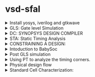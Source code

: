 # vsd-sfal
<details>
<summary>
Install yosys, iverilog and gtkwave </summary>
1.1: install yosys

    $ sudo apt-get update


    $ git clone https://github.com/YosysHQ/yosys.git


    $ cd yosys


    $ sudo apt install make (If make is not installed please install it) 


    $ sudo apt-get install build-essential clang bison flex \
    libreadline-dev gawk tcl-dev libffi-dev git \
    graphviz xdot pkg-config python3 libboost-system-dev \
    libboost-python-dev libboost-filesystem-dev zlib1g-dev

    
    $ make config-gcc


    $ make 


    $ sudo make instal


yosys:


![Screenshot from 2024-07-23 02-54-34](https://github.com/user-attachments/assets/61eb255c-02e2-408a-8fcf-77741d4e4a8f)


1.2: install icarus-iverilog


    sudo apt-get update


    sudo apt-get install iverilog


![Screenshot from 2024-07-23 02-51-13](https://github.com/user-attachments/assets/2141a391-6055-44f6-965e-6fbb0829239e)


1.3: install gtkwave


    sudo apt-get update


    sudo apt install gtkwave


![Screenshot from 2024-07-23 02-56-14](https://github.com/user-attachments/assets/b135e337-7015-41c2-98a5-b90ea0192c4a)


1.4: Iverilog:


Used to verify the rtl code for basic gates, adders, multipliers, adders etc. 
All the verilog codes have assosciated Test bench. 
Iverilog uses two arguments to dump a intermediate a.out file, which can be run in terminal to get the the VCD file.
VCD: Value change dump
     
 ![Screenshot from 2024-07-23 03-01-24](https://github.com/user-attachments/assets/060e9b70-54c1-46b8-95a4-5f03f40a3157)


vcd file is launched using gtkwave to verify the waveform:


![Screenshot from 2024-07-23 23-46-41](https://github.com/user-attachments/assets/20fd89c5-7d97-451e-a639-ca7bff8639d9)
![Screenshot from 2024-07-23 23-47-33](https://github.com/user-attachments/assets/294f982d-200d-4c10-93a4-18c72ba35c47)

     
Snippet from Test Bench to verify the output of counter:

![Screenshot from 2024-07-23 23-51-20](https://github.com/user-attachments/assets/bb801a3e-9d40-4f04-bcce-cec7e3b95482)

YOSYS: The open source synthesizer tool

![Screenshot from 2024-07-23 02-54-34](https://github.com/user-attachments/assets/78bd9e4a-dd80-4830-8b0e-3d92c5e3b760)

commands used: in order

Read Liberty: The Infamous .lib file. Lib used here is sky130 typical library. P: Typical T:25 V:1.8v

    read_liberty -lib ../../../sky130RTLDesignAndSynthesisWorkshop/lib/sky130_fd_sc_hd__tt_025C_1v80.lib  

Read verilog: path to vrilog file mentioned here

     read_verilog ../../../sky130RTLDesignAndSynthesisWorkshop/verilog_files/good_counter.v 

Yosys command to synthesize the deign under test to generic tech, irrespective og the sky130nm tech

    synth -top good_counter 

Tech mapping to sky130nm cells, This gives us data on what kind of cells were handpicked from sky130 lib

    abc -liberty ../../../sky130RTLDesignAndSynthesisWorkshop/lib/sky130_fd_sc_hd__tt_025C_1v80.lib 

SHOW: command use to view the dumped schematic/logic, in its Heirachical or flat nature

    show 

Write the gate level netlist (Heirarchical netlist), which can be used further for Placement and Route activites.

    write_verilog -noattr good_counter_ghnetlist.v

Flatten: Command used to get flat netlist.

    flatten

Write out the gate level netlist for the flatten netlist

    write_verilog -noattr good_counter_gfnetlist.v

![Screenshot from 2024-07-23 03-08-18](https://github.com/user-attachments/assets/3403b482-1a57-475e-b0f9-608b9d7f68e5)
![Screenshot from 2024-07-23 03-09-22](https://github.com/user-attachments/assets/9b2c5335-a327-4013-b207-15621caee607)
![Screenshot from 2024-07-23 03-10-48](https://github.com/user-attachments/assets/0473cccc-a0cc-4b0d-9c16-970ab71611a6)
![Screenshot from 2024-07-23 03-11-16](https://github.com/user-attachments/assets/1e0ade3a-f3b8-465e-9bd0-13d044e67610)
![Screenshot from 2024-07-24 00-07-22](https://github.com/user-attachments/assets/04a88079-4884-47f3-907d-3a94e4c3900d)


Synthesized netlist:


![image](https://github.com/user-attachments/assets/0477bef7-a001-48e7-aef5-049b15a372b9)


Sky130 lib snippet:


![Screenshot from 2024-07-25 00-41-18](https://github.com/user-attachments/assets/82ace1d9-7a33-45c3-a440-0e404f70bd35)


Hierarchy vs Flat netlist: .v file used: multiple_modules.v


    read_liberty -lib ../../../sky130RTLDesignAndSynthesisWorkshop/lib/sky130_fd_sc_hd__tt_025C_1v80.lib 
    read_verilog ../../../sky130RTLDesignAndSynthesisWorkshop/verilog_files/multiple_modules.v 
    synth -top multiple_modules 
    show multiple_modules 
    abc -liberty ../../../sky130RTLDesignAndSynthesisWorkshop/lib/sky130_fd_sc_hd__tt_025C_1v80.lib 
    

synth -top multiple_modules: return defaults Heirarchy enabled design.

![Screenshot from 2024-07-25 02-04-32](https://github.com/user-attachments/assets/754cb398-32e9-48a0-a4a2-20554d602049)


flatten: command used to get Flat netlist

![Screenshot from 2024-07-25 02-08-17](https://github.com/user-attachments/assets/ed1ff579-4fd1-4386-814f-e3a0590bdf98)

Submodule level synthesis:
Need: 

To instantisate "identical modules" multiple times in a design, instaed of overloading the tool, that can break due to the code repitition.
The synthesized module can be instantiated as many times as we need and stich them in top file.

synth -top sub_module1:

![Screenshot from 2024-07-25 02-27-55](https://github.com/user-attachments/assets/e82d0a6e-c3fd-4738-9c2b-e8cc385e6934)

![Screenshot from 2024-07-25 02-21-28](https://github.com/user-attachments/assets/685592bc-48ed-4236-93c2-37ed1ed89d72)


synth -top sub_module2:


![Screenshot from 2024-07-25 02-28-12](https://github.com/user-attachments/assets/27f6d605-0778-4b67-b52d-2775d0d3ae29)

![Screenshot from 2024-07-25 02-22-43](https://github.com/user-attachments/assets/9bc86156-5be5-47f5-a93f-180062f89ce2)


# DFF usage in Yosys.
## DFF with asynchronous reset:
verilog snippet:

![Screenshot from 2024-07-27 21-45-30](https://github.com/user-attachments/assets/f29aa735-59c7-4915-aa38-cb9d9e5a4c38)


Waveform:

![Screenshot from 2024-07-27 18-02-34](https://github.com/user-attachments/assets/53a9ec55-f3b5-4c50-9702-a23afa80dc21)

show:
![Screenshot from 2024-07-27 22-07-29](https://github.com/user-attachments/assets/3acd41b7-644b-43eb-8fcd-be06ab0cbfd3)

synthesized netlist:
![Screenshot from 2024-07-27 22-10-25](https://github.com/user-attachments/assets/df723a86-442d-4ed6-9653-056e0b292db2)



## DFF with Asynchronouts set

Verilog snippet:

![Screenshot from 2024-07-27 21-45-55](https://github.com/user-attachments/assets/c82714ec-89a5-4acc-9f68-12eec14dfaba)

Waveform:

![Screenshot from 2024-07-27 18-07-07](https://github.com/user-attachments/assets/78b0b162-b275-4c95-be61-36733492e0a0)

show:

![Screenshot from 2024-07-27 22-13-35](https://github.com/user-attachments/assets/36f77fd8-6e36-4839-abb4-5e608d541ffb)

Synthesized netlist:

![Screenshot from 2024-07-27 22-15-18](https://github.com/user-attachments/assets/031a35e7-660b-4811-9819-d8e8c95c85dc)




# Combination and Sequential Optimizations:
## Topics like: Constant propagation, Boolean optimisation, State Optimisation, Retiming, Logic Cloning were explained with basic combinational and DFF gates.

# Opt Lab
To understand the implementation of basic Ternary statements into logic gates by Yosys.

Verilog snippet:

![Screenshot from 2024-07-27 22-32-09](https://github.com/user-attachments/assets/7394f217-818e-4787-b59f-2d8da384f607)

Basically a ternary expression for AND gate: Yosys implementing and gate with Opt_clean -purge

![Screenshot from 2024-07-27 22-31-07](https://github.com/user-attachments/assets/473849e9-bea9-4157-bda1-4dcf2f94b25c)

commands used:

![Screenshot from 2024-07-27 22-33-56](https://github.com/user-attachments/assets/a4de0ffe-fd1b-4738-a2b7-886958038be7)

# Opt check 2

Verilog snippet:

![Screenshot from 2024-07-27 22-48-31](https://github.com/user-attachments/assets/866b5a1a-5e03-463f-bb7b-e49ba7fc7903)


OR gate Implemented:


show: before

    opt_purge -clean

![Screenshot from 2024-07-27 22-40-36](https://github.com/user-attachments/assets/cd1ac00e-d776-4280-be68-f02e32715a3e)

After:    
    Opt_clean -purge
    
    
show:

![Screenshot from 2024-07-27 22-42-03](https://github.com/user-attachments/assets/76c79d4c-96c8-4bff-81c6-346a764e9ca8)


Stats: 

before mapping

![Screenshot from 2024-07-27 22-40-19](https://github.com/user-attachments/assets/234fe7cc-24b9-4812-b0ba-6e5816682557)


Stats: 

after mapping

![Screenshot from 2024-07-27 22-41-27](https://github.com/user-attachments/assets/03d960d1-3883-4388-8417-7c33c67799cf)

# 3 input and gate

verilog snippet:

![Screenshot from 2024-07-27 22-51-50](https://github.com/user-attachments/assets/97052fa5-9297-4c5b-bb5b-649b1ed03069)

abc mapped:

![Screenshot from 2024-07-27 22-51-17](https://github.com/user-attachments/assets/e0697802-85b7-426f-af5d-2999dbe69c39)


# Sequential Optimization:

Verilog snippet:

D Flip Flop implemeted due to Q toggling

![Screenshot from 2024-07-27 23-35-10](https://github.com/user-attachments/assets/6fafcf37-ef69-4e66-8b39-69fe528f11f4)

show:

![Screenshot from 2024-07-27 23-29-37](https://github.com/user-attachments/assets/30a592ed-adde-4848-8a17-b11ac6c6c892)


gate level netlist:

![Screenshot from 2024-07-27 23-38-10](https://github.com/user-attachments/assets/a9a1cff7-fb5c-4a55-8e47-e75ffafcca1e)


Verilog snippet:

DFF not inferred due to tie high logic equivalent circuit.

![Screenshot from 2024-07-27 23-34-35](https://github.com/user-attachments/assets/fedefd3b-9abb-45b0-86cb-732b894365d5)



show:

![Screenshot from 2024-07-27 23-31-22](https://github.com/user-attachments/assets/ff6dd6a6-c518-402e-93f5-0e3cfba21207)


gate level netlist:

![Screenshot from 2024-07-27 23-34-35](https://github.com/user-attachments/assets/750179f8-6e79-4b1f-b36c-d9801178083c)


DFF const 3: The tricky Flop: Reset and Set flop with Reset and clock shorted. A small glitch can be observed in gtkwave simulation.
This can break the circuit functionality, if not handled carefully.

verilog snippet:

![Screenshot from 2024-07-27 23-54-32](https://github.com/user-attachments/assets/443e3290-9f78-4f3e-866b-25450ebb6810)


gtkwave simualtion:

![Screenshot from 2024-07-28 00-11-26](https://github.com/user-attachments/assets/9fd415d7-cce7-4829-90e1-53f0fdfcd00a)



show:

![Screenshot from 2024-07-27 23-49-57](https://github.com/user-attachments/assets/0ad89813-ffbe-4a33-9e1b-a2db413d3f53)


gate level netlist:

![Screenshot from 2024-07-27 23-51-24](https://github.com/user-attachments/assets/3fa31271-e753-46b9-859c-bf029b608dfd)

</details>

<details>
<summary> GLS: Gate level Simulation </summary>
    
## caveats observed in verilog coding that will affect GLS mismtach.
1. sensitivity level mismtach
2. blocking and non blocking mismatch
3. non standandard verilog coding

## Sensitivity level mismtach

![Screenshot from 2024-07-29 20-12-09](https://github.com/user-attachments/assets/6cba1d83-68c2-4f18-b643-c6402450a7a0)

## Blocking and non blocking statements

![Screenshot from 2024-07-29 20-13-38](https://github.com/user-attachments/assets/a0ca6b6c-98e4-4a31-a7b5-94b3d22be058)
![Screenshot from 2024-07-29 20-14-46](https://github.com/user-attachments/assets/f05a6916-27ee-46ff-ab41-bd06d6692840)
![Screenshot from 2024-07-29 20-15-22](https://github.com/user-attachments/assets/13786a92-e1c3-4f29-9f11-009e7306b338)


## Good Simulation match between: verilog and gate level netlist

Verilog Snippet:

![Screenshot from 2024-07-29 20-21-06](https://github.com/user-attachments/assets/03318624-3867-4e9f-8e7a-458707363292)


gtkwave simulation:

![Screenshot from 2024-07-29 20-20-15](https://github.com/user-attachments/assets/d7512a46-239a-4c8b-b304-d9ed13938124)



gate level netlist:

![Screenshot from 2024-07-29 20-21-50](https://github.com/user-attachments/assets/a6cbe528-f675-477d-a309-9ab7c0795711)



gtkwave simulation:
![Screenshot from 2024-07-29 20-24-54](https://github.com/user-attachments/assets/60214645-39fa-4fd5-abe0-b21c059545fd)



commands used:

Yosys:

    read_liberty -lib ../../../sky130RTLDesignAndSynthesisWorkshop/lib/sky130_fd_sc_hd__tt_025C_1v80.lib 
    read_verilog ../../../sky130RTLDesignAndSynthesisWorkshop/verilog_files/good_mux.v 
    synth -top good_mux 
    abc -liberty ../../../sky130RTLDesignAndSynthesisWorkshop/lib/sky130_fd_sc_hd__tt_025C_1v80.lib 
    show 
    write_verilog -noattr good_mux_gnetlist.v

iverilog and gtkwave commands used:

    iverilog ../sky130RTLDesignAndSynthesisWorkshop/my_lib/verilog_model/primitives.v ../sky130RTLDesignAndSynthesisWorkshop/my_lib/verilog_model/sky130_fd_sc_hd.v ../yosys/projects/gls_lab/good_mux_gnetlist.v         ../sky130RTLDesignAndSynthesisWorkshop/verilog_files/tb_good_mux.v

gtkwave tb_good_mux.vcd


## Simulation mismatch: due to sensitivity mismatch

verilog snippet:

![Screenshot from 2024-07-29 20-27-13](https://github.com/user-attachments/assets/0c69ea6d-024c-4df5-adf2-f72745af21ef)



gtkwave simulation:

![Screenshot from 2024-07-29 20-29-34](https://github.com/user-attachments/assets/3b560420-6417-4cd6-ba4f-ec5275d1019e)



gate level netlist:

![Screenshot from 2024-07-29 20-32-10](https://github.com/user-attachments/assets/3f22ff1f-4bf1-4fb6-a2f7-f685b29e2f1d)




gtkwave simulation:

![Screenshot from 2024-07-29 20-34-42](https://github.com/user-attachments/assets/8e6db773-deae-4d51-b14a-2296bffdf66d)



yosys:

![Screenshot from 2024-07-29 20-30-55](https://github.com/user-attachments/assets/26da1829-5753-4f01-aee2-000401932e07)


</details>

<details>

<summary>
DC: SYNOPSYS DESIGN COMPILER</summary>

## Sythesis tool: Used to convert RTL to gate level netlist.

![Screenshot 2024-07-29 at 10 52 06 PM](https://github.com/user-attachments/assets/3c27aa9d-e74b-4655-b5a1-e8e0d0f2e197)
Source: UC Davis


### Inputs to DC:
.lib/.db: Sky130 file
.SDC: Synopsys Constraint file.
.V: RTL netlist

### Outputs:
Synthesis Qor
gate level netlist
ddc file.

Lab1: Flop with Latch enable

Commands used:
csh #to enter C Shell

    DC_SHELL #to open Design compiler

![Screenshot 2024-07-29 at 11 00 42 PM](https://github.com/user-attachments/assets/94e13719-03e0-4572-9fae-e84fc9769a98)

.synopsys_dc.setup file: to initialize the libraries

#setting target and link library to defualy sky 130nm db#

    set target_library ../lib/sky130_fd_sc_hd__tt_025C_1v80.db
    set link_library { * ../lib/sky130_fd_sc_hd__tt_025C_1v80.db}

commands to write verilog and ddc file:

![Screenshot 2024-07-29 at 11 05 41 PM](https://github.com/user-attachments/assets/d99cc841-de69-4d8a-b231-a72b859f9726)


gate level netlist:

![Screenshot 2024-07-29 at 11 04 53 PM](https://github.com/user-attachments/assets/fcfe4224-d749-4136-af1e-17a2b8cdc92b)

# Design Vision: 
## it is the gui version used to load the ddc file to view the schematic.

commands used:

    csh
    design_vision
    read_ddc lab1.ddc

![Screenshot 2024-07-29 at 11 11 06 PM](https://github.com/user-attachments/assets/7215e8a1-6364-435e-95b3-db7aff6f530a)

schematic:

abstract:

![Screenshot 2024-07-29 at 11 12 54 PM](https://github.com/user-attachments/assets/a0f45812-8c58-45c4-86cf-db6fb263224d)


Expand Heirarchy:

![Screenshot 2024-07-29 at 11 13 02 PM](https://github.com/user-attachments/assets/5916cb26-46e4-45fb-b2f4-a588fc762c43)


# Synopsys tools works with TCL language:

## using foreach collection to loop thru all the cells used in library:

![Screenshot 2024-07-29 at 11 18 37 PM](https://github.com/user-attachments/assets/594aa0b3-2f05-408d-b18b-913e88e780f8)

</details>

<details>

<summary>
STA: Static Timing Analysis</summary>

what is setup time:
The min time for which the data needs to be stable before the clock edge.

<img width="1301" alt="Screenshot 2024-07-29 at 11 23 06 PM" src="https://github.com/user-attachments/assets/1d86c109-09f0-4571-a5fc-af0a8e62f81b">



What is hold time:
The min time the data needs to be stable after the clock edge.

<img width="1040" alt="Screenshot 2024-07-29 at 11 27 44 PM" src="https://github.com/user-attachments/assets/92580455-c343-40e9-a21c-adced4d4d0ad">

Delay of a cell:

<img width="1479" alt="Screenshot 2024-07-29 at 11 35 21 PM" src="https://github.com/user-attachments/assets/655c9393-f1a2-4bbf-99cb-16dc4acf83fa">

Timing arcs:

Combinational gates:

<img width="1393" alt="Screenshot 2024-07-29 at 11 39 07 PM" src="https://github.com/user-attachments/assets/dea11afe-090f-40e3-a680-1839c5b97b6d">



Sequential gates:

<img width="1479" alt="Screenshot 2024-07-29 at 11 39 35 PM" src="https://github.com/user-attachments/assets/93005cb4-946a-4bc1-8c66-03144be9809b">

</details>

<details>

<summary>
CONSTRAINING A DESIGN:</summary>

## Snippet for Constaining a design:

<img width="1656" alt="Screenshot 2024-07-30 at 12 09 55 PM" src="https://github.com/user-attachments/assets/9eca2ead-0efa-4e80-a8ab-a0ec78e3c2fd">

SDC plays a crucial rule to define the clock parameters to meet timing of a design.

## Timing Paths:
1. IN2REG
2. REG2REG
3. REG2OUT
4. IN2OUT

IO Modelling: IO budgetting is important to model IN2REG and REG2OUT paths.
SDC CLK will constrain all REG2REG paths.

## Important check:
To do Sanity checks for all input files, report Qor after each stage of PnR.

#Summary:

<img width="1656" alt="Screenshot 2024-07-30 at 12 40 07 PM" src="https://github.com/user-attachments/assets/7c850f96-d397-4940-8d87-eb6e33bda985">
<img width="1656" alt="Screenshot 2024-07-30 at 12 44 33 PM" src="https://github.com/user-attachments/assets/d7148e56-cd57-4776-b5f5-8a100f4805d0">

</details>

<details>
<summary> Intoduction to BabySoc</summary>
    
What is SoC?
SoC is a single-die chip that has some different IP cores on it. These IPs could vary from microprocessors (completely digital) to 5G broadband modems (completely analog).
The design of a system on chip usually includes a central processing unit, memory, ports for input and outputs, secondary storage devices, and peripheral interfaces such as Timers, etc.
Depending upon the requirement it can also consist of a digital or analog signal processing system or a floating-point unit.
SoC with equivalent functionality will have increased performance and reduced power consumption as well as a smaller semiconductor die area.


Why SoC?

VSDBabySoC is a small yet powerful RISCV-based SoC. The main purpose of designing such a small SoC is to test three open-source IP cores together for the first time and calibrate the analog part of it. VSDBabySoC contains one RVMYTH microprocessor, an 8x-PLL to generate a stable clock, and a 10-bit DAC to communicate with other analog devices.

![image](https://github.com/user-attachments/assets/d7dcc6b8-e7dd-4fed-be88-7991e110a4eb)


source: https://github.com/Devipriya1921/VSDBabySoC_ICC2


Problem statement

This work discusses the different aspects of designing a small SoC based on RVMYTH (a RISCV-based processor). This SoC will leverage a PLL as its clock generator and controller and a 10-bit DAC as a way to talk to the outside world. Other electrical devices with proper analog input like televisions, and mobile phones could manipulate DAC output and provide users with music sound or video frames. At the end of the day, it is possible to use this small fully open-source and well-documented SoC which has been fabricated under Sky130 technology, for educational purposes.

Design elements used in BabySoC:
1.RVMYTH
2.PLL
3.DAC
4.SPI

RVMYTH: 

It is basic RISCV CPU developed by Steve Hovver and VSD sysytem deisgn to comprehend the knowledge of a simple cpu and its working mechanism, it is a 5bit cpu machine.
All these designs are open source and modelled using their git repos, which are open source.

PLL:

The phase-locked loop (PLL) block is a feedback control system that automatically adjusts the phase of a locally generated signal to match the phase of an input signal. PLLs operate by producing an oscillator frequency to match the frequency of an input signal. In 
this locked condition, any slight change in the input signal first appears as a change in phase between the input signal and the oscillator frequency. This phase shift then acts as an error signal to change the frequency of the local PLL oscillator to match the 
input signal. The locking-onto-a-phase relationship between the input signal and the local oscillator accounts for the name phase-locked loop. PLLs are often used in high-speed communication applications.

Source: Intel

DAC: 

It is a Digital to analog converted ubiquitously used across multiple IC domains, they mainly serve in conerting all digital signals to analog and helps with communicating either with external world or Intra chip.

SPI: 

Serial Peripheral Interface it a protocol used for communication of data between devices, a synchronous mechanism with full duplex interface capability, maily serves intra chip.

## Simulating babysoc using Iverilog and gtkwave
###pre synth simulation

    sudo apt install make python python3 python3-pip git iverilog gtkwave docker.io
    sudo chmod 666 /var/run/docker.sock
    cd ~
    pip3 install pyyaml click sandpiper-saas #pip3 is a pyhton install application

clone vsdbabysoc.git from repo
    git clone https://github.com/manili/VSDBabySoC.git

Use make command to generate .V files:

    cd VSDBabySoC
    make pre_synth_sim

Work around for missing sand-piper on VM's:

![Screenshot from 2024-08-21 02-59-24](https://github.com/user-attachments/assets/7737c2e9-d854-4114-b6a7-0c4355b0b576)

    python3 -m venv .venv
    source ~/.venv/bin/activate
    
![Screenshot from 2024-08-21 03-08-45](https://github.com/user-attachments/assets/f5e95f45-14c9-4437-b39b-4e932f432394)

    python3 -m install sandpiper-saas    

Execute the command:

    sandpiper-saas -i ./src/module/*.tlv -o rvmyth.v --bestsv --noline -p verilog --outdir ./src/module/
    
It will generate following .v files rvmyth.v and rvmyth_gen.v.


view the ouput vcd file:
    cd /home/nkm/Desktop/vsd-sfal/VSDBabySoC/output/pre_synth_sim/pre_synth_sim.vcd

waveform: DAC output is verified along with out

![Screenshot from 2024-08-21 02-45-06](https://github.com/user-attachments/assets/db30e618-563e-4b0b-a136-7a239c1ffaf0)

Data type used to get the outputs: D[9:0]: Decimal | out: Analog:step


</details>

<details>
<summary> Post GLS simulation </summary>

Post GLS simulation is performed by synthesizing netlist using dc_shell and verify the simulation using iverilog.

    pip3 install pyyaml click sandpiper-saas #install sandpiper to synthesize tlv files

SandPiper SaaS Edition runs Redwood EDA's SandPiper™ TL-Verilog compiler as a microservice in the cloud to support low-overhead and zero-cost open-source development using commercial-grade capabilities. This simple Python script provides a convenient command-line interface to the microservice. It is used by exciting projects such as WARP-V and 1st CLaaS.

A TL-Verilog-enhanced open-source Verilog development flow might also make use of the similarly-light-weight makerchip-app for TL-Verilog editing.

source: https://pypi.org/project/sandpiper-saas/

DC_Shell:

Dc shell needs propreitarry .DB file in place of .lib file to do mappping.
The git clone of https://github.com/manili/VSDBabySoC.git has .lib files of all the deisgn elements.

![image](https://github.com/user-attachments/assets/c844bee0-dd92-4502-bd05-332057df81fe)

we need to convert these .lib to .db using lc_shell: A Synopsys library compiler tool.

![image](https://github.com/user-attachments/assets/5d661e3e-fd06-48d3-b4e5-1a21596e7ac2)

commands used to convert: .lib to .db

fix all the errors per the log file: 

![image](https://github.com/user-attachments/assets/f694d4a0-b52c-47f8-8151-fd617bcd0f33)
   
after fixing the errors:

![image](https://github.com/user-attachments/assets/1d7f16e6-dcb4-4dd0-96b6-60096ac39bd1)

Note: Warnings can be ignored at this stage.

using wget command to import latest lib from git repo

![image](https://github.com/user-attachments/assets/a605a410-2eac-4fa5-9ca8-463b6b30dd8e)



commands used to convert:.lib to .db

    read_lib avsddac.lib
    write_lib avsddac.lib -format db -output avsddac.db
    write_lib avsddac.lib -format db -output avsddac.db
    read_lib avsddac.lib
    write_lib avsddac -format db -output avsddac.db
    read_lib avsdpll.lib
    write_lib avsdpll -format db -output avsdpll.db
    read_lib sky130_fd_sc_hd__tt_025C_1v80.lib
    write_lib sky130_fd_sc_hd__tt_025C_1v80 -format db -output sky130_fd_sc_hd__tt_025C_1v80.db


genearte neccesary .vh files: make pre_synth_sim

    sandpiper-saas -i ./src/module/*.tlv -o rvmyth.v --bestsv --noline -p verilog --outdir ./src/module/

using dc_shell to synthesize the netlist:

    set target_library /home/nanda/babysoc/VSDBabySoC/src/lib/sky130_fd_sc_hd__tt_025C_1v80.db
    set link_library {* /home/nanda/babysoc/VSDBabySoC/src/lib/sky130_fd_sc_hd__tt_025C_1v80.db /home/nanda/babysoc/VSDBabySoC/src/lib/avsddac.db /home/nanda/babysoc/VSDBabySoC/src/lib/avsdpll.db }
    set search_path {/home/nanda/babysoc/VSDBabySoC/src/include /home/nanda/babysoc/VSDBabySoC/src/module/}
    read_file {sandpiper_gen.vh  sandpiper.vh  sp_default.vh  sp_verilog.vh clk_gate.v rvmyth.v rvmyth_gen.v vsdbabysoc.v} -autoread -top vsdbabysoc
    link
    compile_ultra
    write_file -format verilog -hierarchy -output /home/nanda/babysoc/VSDBabySoC/output/babysoc_netlist.v
    report_qor > qor.txt
    pwd
    write_file -format ddc -hierarchy -output /home/nanda/babysoc/VSDBabySoC/output/babysoc.ddc
    history > history.tcl


read the design collaterals

![image](https://github.com/user-attachments/assets/6e236fb6-0e37-4d6f-bfd4-8874ed28d4a1)

link the design:
    link

![image](https://github.com/user-attachments/assets/65511bce-1928-40bd-88c8-98e674c892b4)

    report_qor
    
![image](https://github.com/user-attachments/assets/3ed831d5-2d76-4f8f-8292-86b4a8d04076)

![image](https://github.com/user-attachments/assets/2e4b8bed-4195-444b-b18b-b4574f6fd06f)

using Iverilog to get post synth simulation vcd file.

    iverilog -DFUNCTIONAL -DUNIT_DELAY=#1 -o ./output/post_synth_sim.out ./src/gls_model/primitives.v ./src/gls_model/sky130_fd_sc_hd.v ./output/babysoc_netlist1.v ./src/module/avsdpll.v ./src/module/avsddac.v ./src/module/testbench.v

post synth sim:

![image](https://github.com/user-attachments/assets/2e8c1095-f7bc-4014-ac60-c8b642759435)


pre synth sim:

![Screenshot from 2024-08-21 02-45-06](https://github.com/user-attachments/assets/db30e618-563e-4b0b-a136-7a239c1ffaf0)


</details>

<details>
<summary>
Using PT to analyze the timing corners. </summary>
    
## PVT: Process Voltage Temperature##

### essential for simulating any IC for different weather conditions in order to abe able to work efficiently and be reliable.
IC's are tested from -40C to +125C using industry standard tools and fabricated with advance packaging solutions like quad package, 2.5D etc.

We are using SKY130PDK PVT LIBS in our design


(https://github.com/efabless/skywater-pdk-libs-sky130_fd_sc_hd/tree/master/timing)

TCL script used to convert libs to db

    
    # convert_lib_to_db.tcl
    set lib_files_dir "/home/nanda/babysoc/VSDBabySoC/src/lib/skywater-pdk-libs-sky130_fd_sc_hd/timing";
    set db_output_dir "/home/nanda/babysoc/VSDBabySoC/src/lib/timinglibs";
    foreach lib_file [glob -nocomplain $lib_files_dir/*.lib] {
    set base_name [file rootname [file tail $lib_file]]
    set db_file "$db_output_dir/${base_name}.db"

    if {[llength [list_libs]] > 0} {
        remove_lib [lindex [list_libs] 0]
    }

    read_lib $lib_file

    write_lib $base_name -format db -output $db_file

    if {[llength [list_libs]] > 0} {
        remove_lib [lindex [list_libs] 0]
    }
    }
    exit

<img width="1283" alt="Screenshot 2024-09-03 at 9 37 09 PM" src="https://github.com/user-attachments/assets/6ac22f5b-6b22-4890-8720-742ee896a68e">

open PT_SHELL

TCL script used in PT_SHELL

    set m1 ""
    set pvt ""
    set wns ""
    set whs ""
    set FH [open report_timing_prime_time.rpt w]
    puts $FH "PVT_Corner\tWNS\tWHS"
     set lib_files [glob -directory /home/nanda/babysoc/VSDBabySoC/src/lib/timinglibs/ -type f *.db]
    foreach lib_file_paths $lib_files {
	regexp {.*\/sky130_fd_sc_hd__(.*)\.db$} $lib_file_paths m1 pvt
    set link_path "* /home/nanda/babysoc/VSDBabySoC/src/lib/avsddac.db /home/nanda/babysoc/VSDBabySoC/src/lib/avsdpll.db "
    lappend link_path $lib_file_paths

    read_verilog "/home/nanda/babysoc/VSDBabySoC/output/babysoc_sdc_gnet.v"
    current_design vsdbabysoc

    link_design
    read_sdc "/home/nanda/babysoc/VSDBabySoC/babysoc.sdc"
    read_parasitics "/home/nanda/babysoc/VSDBabySoC/output/empty.spef"


    set wns [get_attribute [get_timing_paths -delay_type max -max_paths 1] slack]
    set whs [get_attribute [get_timing_paths -delay_type min -max_paths 1] slack]

    puts $FH "$pvt\t$wns\t$whs"

    remove_annotated_parasitics -all
    reset_design
    remove_design -all
    remove_lib -all
    }
    close $FH


Timing info for different corners

	PVT_Corner	WNS		WHS
	ff_100C_1v65	2.554515	-0.250917
	ff_100C_1v95	4.066801	-0.304045
	ff_n40C_1v56	0.778143	-0.208451
	ff_n40C_1v65	1.911201	-0.244908
	ff_n40C_1v76	2.930052	-0.275657
	ff_n40C_1v95	4.091851	-0.312528
	ss_100C_1v40   -18.62158	 0.405345
	ss_100C_1v60   -9.373999	 0.142039
	ss_n40C_1v28   -64.063217	 1.329605
	ss_n40C_1v35   -41.196972	 0.847522
	ss_n40C_1v40   -31.193745	 0.624912
	ss_n40C_1v44   -25.407854	 0.490901
	ss_n40C_1v60   -12.109005	 0.162826
	ss_n40C_1v76   -5.881881	 0.003838
	tt_025C_1v80    0.439206	-0.190414
	tt_100C_1v80	0.593517	-0.185542




Graph for WNS: Worst negative slack (Setup)

<img width="362" alt="image" src="https://github.com/user-attachments/assets/dafd39c2-9366-4910-b730-47860dc93117">

Graph for WHS: Worst hold slack(hold)

<img width="362" alt="image" src="https://github.com/user-attachments/assets/9a1a5069-88db-4156-a362-ca60592c9f29">

</details>

<details>
<summary> 
Physical design flow
</summary>
	
Collaterals needed to start Physical Design.

1. .Verilog: RTL netlist
   
3. .Lib : logical library
   
5. .SDC : Synopsys design constraints for constarining the design
   
7. .LEF/.DEF : abstract and detailed view of Cells/Macros/deisgn
   
9. .TF : Technology file usually from Foundry
    
11. .UPF : Unified power format aka low power congig file.


Perform Sanity checks on all these inputs file and start the PnR flow.

Steps involced in PnR:

****Synthesis** ----------> Floorplan ----------> Placement ----------> CTS ----------> Routing ---------> Sign Off.**

**Synthesis:**

Convert RTL to Synthesized netlist using tool commands and obtain gate level netlist w.r.t .lib used

verify reports like timing, Qor, WLM etc.

completeness of Synthesis N/L, Updated SDC, updated DFT, updated UPF

Snippets:

![image](https://github.com/user-attachments/assets/e8a3a7b1-fb6a-4c3d-9636-ec40efd76d09)

DFF covergae = 1613/18036= 8.94%



**Floorplan:**

Real Estate of the design.

Top to Bottom or vice versa approach.

shape creation

Macro placement

I/O placement

Power planning

Partitioning

BUS Planning, Repeater/FT planning.

Physical cell usage

Finalize 

Verify reports like Timing,QoR, Uril number, PG planning/routing

Snippets:

![image](https://github.com/user-attachments/assets/4d87bd71-ac93-4ab8-a5e6-b1f5bb590e7e)
![image](https://github.com/user-attachments/assets/a3281c91-9a0a-4f49-b830-7c740628cc78)
![image](https://github.com/user-attachments/assets/b07c6e7d-46ec-43b1-969b-047e827db779)





**Placement:**

Placment of Std cells in the designeated core area.

Coarse placment

Detailed placment

Place opt

Verify Reports: Timing, QoR, HFNS, Scan Congig, Util number, Legality, Congestion etc

Snippets:

![image](https://github.com/user-attachments/assets/f7d5b3db-3831-491f-82be-bf9234e8a0e5)
![image](https://github.com/user-attachments/assets/81775439-05ab-4a63-8d44-ea30ea135b9f)


**CTS:**

Building good CTS.

good CTS plannning like CTmesh, H-Tree, X-tree, Binary.

Good LOL for Clock drop off points in the design.

Source, Network Latency

Skew and Insertion delay.

Usage of Clock buffers and Inverters.

CLK routing and its impact on placed std cells.

Verify Reports: QoR, Timing, CT numbers, Util number etc




**Routing:**

Global Routing

Detailed Routing

Search and Repair

Grid based Algorithms

Routable design

Verify Reports: Qor, LVS, DRC, Timing etc

**Sign Off:**

This is a very effective and strong step which can be used at any step in PnR to make sure to have a solid IC.

Formal Verification

Physical Verification

CLP: Conformal Low Power

IR analysis

STA: Static Timing Analysis


	
PnR flow using open source Openlane flow, available for free of cost and can be used to get a GDS file, which can be fabricated using SKY130PDK or custome PDK's.

**PnR flow:**

![image](https://github.com/user-attachments/assets/99c5ae41-527a-4a15-b60d-51d32bd8aac2)
source: Google


**Openlane Infrastructure:**

**RTL to Netlist**

: Linting / Verilator

: Power Distribution Network Hierarchy / Yosys

: Synthesis / Yosys

: Synthesis / Design Compiler (with proprietary plugin)

: Multi-corner Netlist STA / OpenSTA

**Floorplanning**

: Floorplan Initialization / OpenROAD

: Manual Macro Placement / OpenDB

: Tap/Endcap Insertion / OpenROAD

: PDN Generation / OpenROAD

**Placement**

: Pin Placement (from config file) / OpenROAD, OpenDB

: Pin Placement (Random/Matching/Annealing) / OpenROAD

: Pin Placement (from template DEF) / OpenDB

: Global Placement / OpenROAD

: Resizer Design Repair (Post-GPL) / OpenROAD

: Detailed Placement / OpenROAD

**Clock Tree Synthesis**

: Clock-Tree Synthesis / OpenROAD

: Resizer Timing Repair (Post-CTS) / OpenROAD

**Routing**

: Global Routing / OpenROAD

: Resizer Design Repair (Post-GRT) / OpenROAD

: Diode Insertion on Ports / OpenDB

: Heuristic Diode Insertion / OpenDB

: Antenna Repair / OpenROAD

: Resizer Timing Repair (Post-GRT) / OpenROAD

: Detailed Routing / OpenROAD

: Row Filling / OpenROAD

**Signoff (Timing)**

: Parasitics Extraction / OpenROAD

: Multi-corner Static Timing Analysis / OpenSTA

: SI-Enabled Multi-corner Static Timing Analysis / PrimeTime (with proprietary plugin)

**Signoff (Physical)**

: GDSII Stream-Out / Magic

: GDSII Stream-Out / KLayout

: Magic vs. KLayout Stream XOR / KLayout

: Design Rule Checks / Magic

: Design Rule Checks / KLayout

: Spice Extraction / Magic

: Layout vs. Schematic / Netgen

: Equivalence Check (Alpha) / Yosys EQY

Source:	https://github.com/efabless/openlane2.git


In our test case we are using Picorv32a design:

The PicoRV32A design in OpenLane is an implementation of the PicoRV32, a minimalistic and highly configurable open-source RISC-V CPU core. It is a small, compact, 32-bit CPU that implements the RISC-V instruction set architecture (ISA).

</details>

<details>
<summary>Standard Cell Characterization:</summary>
	
![image](https://github.com/user-attachments/assets/025b0c99-7dc1-41c4-a7e4-722a4009b805)
![image](https://github.com/user-attachments/assets/b6a61163-cb9f-4efa-b431-ef7c2f442b59)

source: google

	
All Standard cells are characterized using SPICE models. These standard cells are implemented using NAND or NOR gates, which are called universal gates. The cell desnsity and node technology gives a hint on which gates can be used to implement the functionality.

M1 and M2 layers are used for STD cells routing and the rest layers can be used for CLK, SIGNAL, POWER Routing.

These STD cells need to sit in UNIT SITE, that is the minimum cell size between standard cell rows and any cell of any flavour need to be in multiples of minimum unit site.

**Inputs:**

PDK

DRC and LVS Deck

Spice models

library and user defined specs: Metaly layers used, Operating voltage for the IC/Design, Pin Location.

**Design Steps:**

Circuit Design: CMOS gate level implememtation and W/L ratio of pmos and nmos.

Layout Design: Layout for the Circuit implemeted. The Euler's path and stick diagram

Characterization: 

Use RC extraction from the layouts and genearate Timing, Noise, Power .libs function


Outputs:
CDL: Circuit Description language.
GDS2, LEF, Extracted Spice netlist.

![image](https://github.com/user-attachments/assets/cd008980-3ffe-4e64-9bff-4d41d6a65a0e)
![image](https://github.com/user-attachments/assets/95cfd816-e6b2-41da-b438-c9bb65571d32)


Characterization Flow:

1.Read Model File from Foundry

2.Read Extracted spice netlist

3.understand Logic under test

4.Read subcircuit of DUT

5.Attach power sources

6.Apply stimulus

7.Apply caps based on NLDM and CCS

8. Neccesary simulation commands based on .DC and .trans simulation

9. Feed 1 thru 8 to "GUNA": Characterization software.

10. GUNA genereates: Timing, Power and Noise characterization.

![image](https://github.com/user-attachments/assets/936cf568-9faf-46fd-847c-6ab4da95411a)


**Spice Deck:**

![image](https://github.com/user-attachments/assets/820efdb7-5b37-4555-afa0-2903dcb00813)
![image](https://github.com/user-attachments/assets/f0e62d6e-a132-414d-9eeb-b359679c891e)
![image](https://github.com/user-attachments/assets/e6cf1278-9c1e-419c-a258-d6f5a3b66e1f)
![image](https://github.com/user-attachments/assets/141cd660-0eda-40f3-8065-49dfcc76233c)

# Sky130INV characterization

Inverter layout using MAGIC:

![image](https://github.com/user-attachments/assets/7239b7c8-326f-4d33-8c68-74fd9897d5c7)

using MAGIC to generate spice cir to analyse slew, Rise and Fall delays.
	extract all: command used to get ext file
 	ext2spice cthresh 0 rthresh 0: from ext to spice for RC parasitics
  	ext2spice: to get spice model which can be used to run in ngspice

INV spice model snippet:
![image](https://github.com/user-attachments/assets/6f9e2888-dac6-4ee0-bde5-1f72fc85f191)

ngspice commands:
	ngspice sky130_inv.spice
 	plot y vs time a

![image](https://github.com/user-attachments/assets/31eaa00e-153a-46e4-99aa-b72f0a9f9ce3)

![image](https://github.com/user-attachments/assets/b44ed917-6acf-474b-8c2d-794594f8baf0)





Snippet from Waveform for rise and fall transition:

![image](https://github.com/user-attachments/assets/2e0462cb-ea02-4979-a24c-c0037dd3f5ba)

Input rise trainsition: 80% of input - 20% of input
: 2.24598 - 2.1821
: 0.06388ns = 63.8ps
	    

Output fall Trainsition: 20% of output - 80% of output
:4.09529 - 4.0527
: 0.04253 ns = 42.53ps


Snippet for Rise and Fall delay:

![image](https://github.com/user-attachments/assets/d469a8c2-0a82-467b-92bb-d6f8e3340b57)

Cell Rise Delay: 50% of output rise - 50% of input fall
: 2.211107 - 2.15005 = 0.061057ns = 61.05ps

Cell Fall Delay: 50% of Output fall - 50% of input rise
: 4.07771 - 4.05003 = 0.02768ns = 27.68ps


# Fixing DRC issues
	wget http://opencircuitdesign.com/open_pdks/archive/drc_tests.tgz 
	tar xfz drc_tests.tgz
	cd drc_tests
	magic -d XR 

 Doc to refer: https://skywater-pdk.readthedocs.io/en/main/rules/periphery.html#x

 Example 1: poly.mag

 ![image](https://github.com/user-attachments/assets/91f4afeb-fc8f-47c5-9907-9ba9715d5310)

 ![image](https://github.com/user-attachments/assets/8932bb14-a9c0-4f90-999b-f57ca5ad63f9)

 editing tech file, manually adding poly rules for poly.9
 
 ![image](https://github.com/user-attachments/assets/d58401e6-8497-409a-9f7b-a55a2eb4df04)


Once tech file is modified, no need to start a new MAGIC session.

Steps to follow:

	tech load sky130A.tech
 	drc check # refreshes the design again
  	; select area
   	drc why


# using custom inv cell in design:

![image](https://github.com/user-attachments/assets/dc68cb21-ddd2-410d-9d08-9b042cb69da0)

3 essential checks to verify the layout is fine before writing out lef.

1. I/O port must align at the intersection of H and V tracks
2. WIDTH of the designed cell should be in odd multiples of the grid.
3. HEIGHT of the designed cell should be odd multiples of the grid.
4. The reason being to accomodate routing tracks efficiently.

The grid is aligned based on the track info of the design.
In our case:
grid 0.46um 0.34um 0.23um 0.17um

![image](https://github.com/user-attachments/assets/cc3a2e7a-fec2-4b61-856c-0570b5c4f151)

Steps before writing LEF:

	goto A
 
 	select area
  
  	what
   
   	port class input
    
	port use signal
   	
   
click on "edit"

![image](https://github.com/user-attachments/assets/5839f6a9-662d-478a-a0b5-26e852331c17)


repeat this for Y, VGND, VPWR

![image](https://github.com/user-attachments/assets/f3166660-99f9-404c-a914-8b653d62baa1)

write lef:
	lef sky130_vsdinv_nanda.lef

![image](https://github.com/user-attachments/assets/36cc90fe-b176-4447-8c0f-07ad4dacdc1a)

# Running OpenLane to source lef extracted from the inv.

Commands used:
	docker
 	./flow.tcl -interactive
	package require openlane 
	prep -design picorv32a
	set ::env(EXTRA_LEFS) [glob $::env(OPENLANE_ROOT)/designs/$::env(DESIGN_NAME)/src/*.lef]


 Params to be added in picorv32a/config.tcl
	#set the following in config.tcl
	set ::env(LIB_SYNTH) "$::env(OPENLANE_ROOT)/designs/picorv32a/src/sky130_fd_sc_hd__typical.lib"
	set ::env(LIB_FASTEST) "$::env(OPENLANE_ROOT)/designs/picorv32a/src/sky130_fd_sc_hd__fast.lib"
	set ::env(LIB_SLOWEST) "$::env(OPENLANE_ROOT)/designs/picorv32a/src/sky130_fd_sc_hd__slow.lib"
	set ::env(LIB_TYPICAL) "$::env(OPENLANE_ROOT)/designs/picorv32a/src/sky130_fd_sc_hd__typical.lib"
	set ::env(EXTRA_LEFS) [glob $::env(OPENLANE_ROOT)/designs/$::env(DESIGN_NAME)/src/*.lef]

 1. run_syntheis:
    	with default params:



  	






 


 
      






</details>










































   










































     
